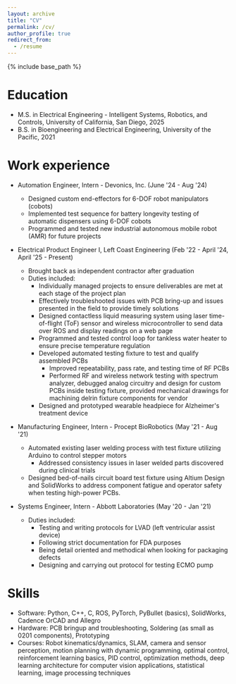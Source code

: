 ```yaml
---
layout: archive
title: "CV"
permalink: /cv/
author_profile: true
redirect_from:
  - /resume
---
```


{% include base_path %}

Education
======
* M.S. in Electrical Engineering - Intelligent Systems, Robotics, and Controls, University of California, San Diego, 2025
* B.S. in Bioengineering and Electrical Engineering, University of the Pacific, 2021

Work experience
======
* Automation Engineer, Intern - Devonics, Inc. (June '24 - Aug '24)
  * Designed custom end-effectors for 6-DOF robot manipulators (cobots)
  * Implemented test sequence for battery longevity testing of automatic dispensers using 6-DOF cobots 
  * Programmed and tested new industrial autonomous mobile robot (AMR) for future projects

* Electrical Product Engineer I, Left Coast Engineering (Feb '22 - April '24, April '25 - Present)
  * Brought back as independent contractor after graduation
  * Duties included:
    * Individually managed projects to ensure deliverables are met at each stage of the project plan
    * Effectively troubleshooted issues with PCB bring-up and issues presented in the field to provide timely solutions
    * Designed contactless liquid measuring system using laser time-of-flight (ToF) sensor and wireless microcontroller to send data over ROS and display readings on a web page
    * Programmed and tested control loop for tankless water heater to ensure precise temperature regulation
    * Developed automated testing fixture to test and qualify assembled PCBs
      * Improved repeatability, pass rate, and testing time of RF PCBs
      * Performed RF and wireless network testing with spectrum analyzer, debugged analog circuitry and design for custom PCBs inside testing fixture, provided mechanical drawings for machining delrin fixture components for vendor
    * Designed and prototyped wearable headpiece for Alzheimer's treatment device

* Manufacturing Engineer, Intern - Procept BioRobotics (May '21 - Aug '21)
  * Automated existing laser welding process with test fixture utilizing Arduino to control stepper motors
    * Addressed consistency issues in laser welded parts discovered during clinical trials
  * Designed bed-of-nails circuit board test fixture using Altium Design and SolidWorks to address component fatigue and operator safety when testing high-power PCBs.
  
* Systems Engineer, Intern - Abbott Laboratories (May '20 - Jan '21)
  * Duties included: 
    * Testing and writing protocols for LVAD (left ventricular assist device)
    * Following strict documentation for FDA purposes
    * Being detail oriented and methodical when looking for packaging defects
    * Designing and carrying out protocol for testing ECMO pump

Skills
======
* Software: Python, C++, C, ROS, PyTorch, PyBullet (basics), SolidWorks, Cadence OrCAD and Allegro
* Hardware: PCB bringup and troubleshooting, Soldering (as small as 0201 components), Prototyping
* Courses: Robot kinematics/dynamics, SLAM, camera and sensor perception, motion planning with dynamic programming, optimal control, reinforcement learning basics, PID control, optimization methods, deep learning architecture for computer vision applications, statistical learning, image processing techniques

